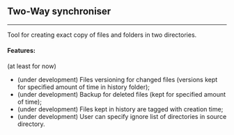 ## Two-Way synchroniser
---

Tool for creating exact copy of files and folders in two directories.


#### Features:
(at least for now)

- (under development) Files versioning for changed files (versions kept for specified amount of time in history folder);
- (under development) Backup for deleted files (kept for specified amount of time);
- (under development) Files kept in history are tagged with creation time;
- (under development) User can specify ignore list of directories in source directory.

